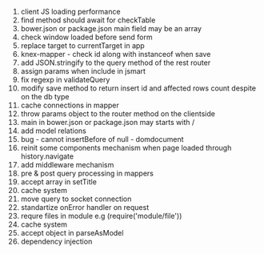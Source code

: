 1. client JS loading performance
2. find method should await for checkTable
3. bower.json or package.json main field may be an array
4. check window loaded before send form
5. replace target to currentTarget in app
6. knex-mapper - check id along with instanceof when save
7. add JSON.stringify to the query method of the rest router
8. assign params when include in jsmart
9. fix regexp in validateQuery
10. modify save method to return insert id and affected rows count despite on the db type
11. cache connections in mapper
12. throw params object to the router method on the clientside
13. main in bower.json or package.json may starts with /
14. add model relations
15. bug - cannot insertBefore of null - domdocument
16. reinit some components mechanism when page loaded through history.navigate
17. add middleware mechanism
18. pre & post query processing in mappers
19. accept array in setTitle
20. cache system
21. move query to socket connection
22. standartize onError handler on request
23. requre files in module e.g (require('module/file'))
24. cache system
25. accept object in parseAsModel
26. dependency injection
